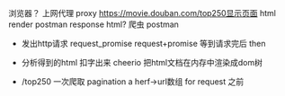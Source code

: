 浏览器？ 上网代理 proxy
https://movie.douban.com/top250显示页面 html render 
postman response html?
爬虫 postman
- 发出http请求 request_promise
request+promise 等到请求完后 then
- 分析得到的html
    扣字出来
    cheerio 把html文档在内存中渲染成dom树

- /top250 一次爬取
    pagination 
    a herf->url数组
    for
        request
        之前